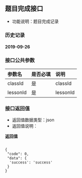 ## 题目完成接口
+ 功能说明：题目完成记录

### 历史记录

#### 2019-09-26

### 接口公共参数
|参数名		   		|是否必填	|说明			    			|
|:------------------|:----------|:------------------------------|
|classId	|		是  	|    	classId  			|
|lessonId	|		是  	|    	lessonId  			|


### 接口返回值
+ 返回值数据类型：json
+ 返回值说明：

**返回值**  

```

{
 "code": 0,
 "data": {
  'success': 'success'
 }
}
```